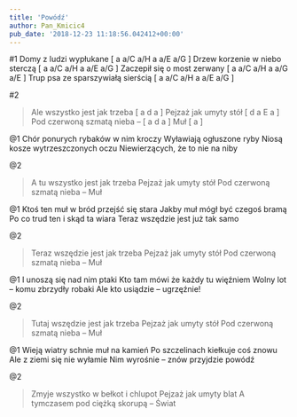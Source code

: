```yaml
---
title: 'Powódź'
author: Pan_Kmicic4
pub_date: '2018-12-23 11:18:56.042412+00:00'
---
```


#1
Domy z ludzi wypłukane [ a a/C a/H a a/E a/G ]
Drzew korzenie w niebo sterczą [ a a/C a/H a a/E a/G ]
Zaczepił się o most zerwany [ a a/C a/H a a/G a/E ]
Trup psa ze sparszywiałą sierścią [ a a/C a/H a a/E a/G ]

#2
>Ale wszystko jest jak trzeba [ a d a ]
>Pejzaż jak umyty stół [ d a E a ]
>Pod czerwoną szmatą nieba –  [ a d a ]
>Muł [ a ]

@1
Chór ponurych rybaków w nim kroczy
Wyławiają ogłuszone ryby
Niosą kosze wytrzeszczonych oczu
Niewierzących, że to nie na niby

@2
>A tu wszystko jest jak trzeba
>Pejzaż jak umyty stół
>Pod czerwoną szmatą nieba –
>Muł

@1
Ktoś ten muł w bród przejść się stara
Jakby muł mógł być czegoś bramą
Po co trud ten i skąd ta wiara
Teraz wszędzie jest już tak samo

@2
>Teraz wszędzie jest jak trzeba
>Pejzaż jak umyty stół
>Pod czerwoną szmatą nieba –
>Muł

@1
I unoszą się nad nim ptaki
Kto tam mówi że każdy tu więźniem
Wolny lot – komu zbrzydły robaki
Ale kto usiądzie – ugrzęźnie!

@2
>Tutaj wszędzie jest jak trzeba
>Pejzaż jak umyty stół
>Pod czerwoną szmatą nieba –
>Muł

@1
Wieją wiatry schnie muł na kamień
Po szczelinach kiełkuje coś znowu
Ale z ziemi się nie wyłamie
Nim wyrośnie – znów przyjdzie powódź

@2
>Zmyje wszystko w bełkot i chlupot
>Pejzaż jak umyty blat
>A tymczasem pod ciężką skorupą –
>Świat